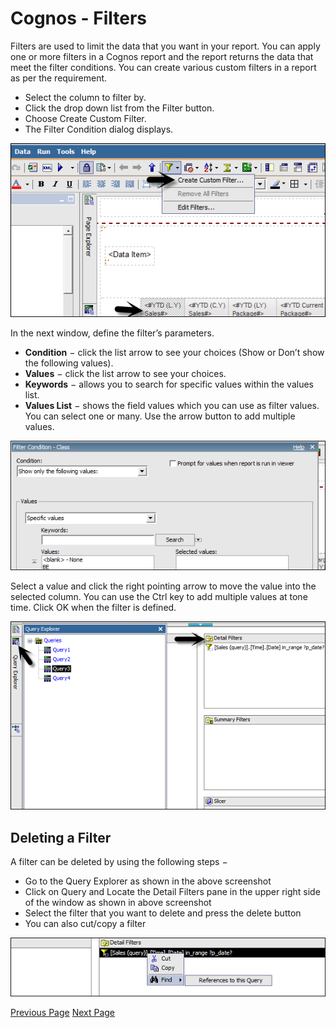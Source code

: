 # Cognos - Filters
Filters are used to limit the data that you want in your report. You can apply one or more filters in a Cognos report and the report returns the data that meet the filter conditions. You can create various custom filters in a report as per the requirement.

   * Select the column to filter by.
   * Click the drop down list from the Filter button.
   * Choose Create Custom Filter.
   * The Filter Condition dialog displays.

![Create Custom Filters](../cognos/images/create_custom_filters.jpg)

In the next window, define the filter’s parameters.

   * **Condition** − click the list arrow to see your choices (Show or Don’t show the following values).
   * **Values** − click the list arrow to see your choices.
   * **Keywords** − allows you to search for specific values within the values list.
   * **Values List** − shows the field values which you can use as filter values. You can select one or many. Use the arrow button to add multiple values.

![Filter Condition](../cognos/images/filter_condition.jpg)

Select a value and click the right pointing arrow to move the value into the selected column. You can use the Ctrl key to add multiple values at tone time. Click OK when the filter is defined.



![Query Explorer](../cognos/images/query_explorer.jpg)

## Deleting a Filter
A filter can be deleted by using the following steps −

   * Go to the Query Explorer as shown in the above screenshot
   * Click on Query and Locate the Detail Filters pane in the upper right side of the window as shown in above screenshot
   * Select the filter that you want to delete and press the delete button
   * You can also cut/copy a filter

![Deleting Filter](../cognos/images/deleting_filter.jpg)


[Previous Page](../cognos/cognos_report_administration.md) [Next Page](../cognos/cognos_custom_calculations.md) 
